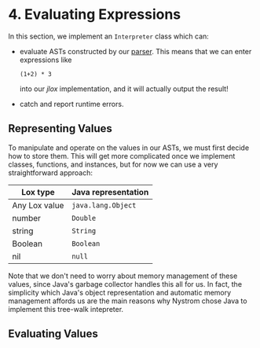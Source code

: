 # 4. Evaluating Expressions

In this section, we implement an `Interpreter` class which can:

* evaluate ASTs constructed by our [parser](/sections/3_parsing-expressions.md). This means that we can enter expressions like
  ```
  (1+2) * 3
  ```
  into our _jlox_ implementation, and it will actually output the result!

* catch and report runtime errors.

## Representing Values

To manipulate and operate on the values in our ASTs, we must first decide how to store them. This will get more complicated once we implement classes, functions, and instances, but for now we can use a very straightforward approach:

|Lox type| Java representation|
|-|-|
|Any Lox value|`java.lang.Object`
|number|`Double`|
|string|`String`|
|Boolean|`Boolean`|
|nil|`null`|

Note that we don't need to worry about memory management of these values, since Java's garbage collector handles this all for us. In fact, the simplicity which Java's object representation and automatic memory management affords us are the main reasons why Nystrom chose Java to implement this tree-walk intepreter.

## Evaluating Values

